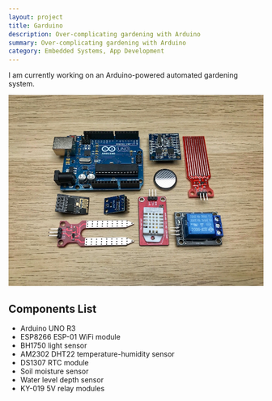 ```yaml
---
layout: project
title: Garduino
description: Over-complicating gardening with Arduino
summary: Over-complicating gardening with Arduino
category: Embedded Systems, App Development
---
```


I am currently working on an Arduino-powered automated gardening system.

![image](../assets/images/garduino.jpeg)

## Components List
* Arduino UNO R3
* ESP8266 ESP-01 WiFi module
* BH1750 light sensor
* AM2302 DHT22 temperature-humidity sensor
* DS1307 RTC module
* Soil moisture sensor
* Water level depth sensor
* KY-019 5V relay modules